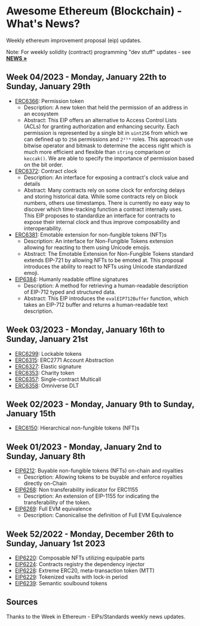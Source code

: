 # Awesome Ethereum (Blockchain) - What's News?


Weekly ethereum improvement proposal (eip) updates.


Note: For weekly solidity (contract) programming "dev stuff"
updates - see [**NEWS »**](NEWS.md)




## Week 04/2023 - Monday, January 22th to Sunday, January 29th


- [ERC6366](https://github.com/ethereum/EIPs/pull/6366/files): Permission token
  - Description: A new token that held the permission of an address in an ecosystem
  - Abstract: This EIP offers an alternative to Access Control Lists (ACLs) for granting authorization and enhancing security. Each permission is represented by a single bit in `uint256` from which we can defined up to `256` permissions and `2²⁵⁶` roles. This approach use bitwise operator and bitmask to determine the access right which is much more efficient and flexible than `string` comparison or `keccak()`. We are able to specify the importance of permission based on the bit order.
- [ERC6372](https://eips.ethereum.org/EIPS/eip-6372): Contract clock
  - Description: An interface for exposing a contract's clock value and details
  - Abstract: Many contracts rely on some clock for enforcing delays and storing historical data. While some contracts rely on block numbers, others use timestamps. There is currently no easy way to discover which time-tracking function a contract internally uses. This EIP proposes to standardize an interface for contracts to expose their internal clock and thus improve composability and interoperability.
- [ERC6381](https://github.com/ethereum/EIPs/pull/6381/files): Emotable extension for non-fungible tokens (NFT)s
  - Description: An interface for Non-Fungible Tokens extension allowing for reacting to them using Unicode emojis.
  - Abstract: The Emotable Extension for Non-Fungible Tokens standard extends EIP-721 by allowing NFTs to be emoted at. This proposal introduces the ability to react to NFTs using Unicode standardized emoji.
- [EIP6384](https://github.com/ethereum/EIPs/pull/6384/files): Humanly readable offline signatures
  - Description: A method for retrieving a human-readable description of EIP-712 typed and structured data.
  - Abstract: This EIP introduces the `evalEIP712Buffer` function, which takes an EIP-712 buffer and returns a human-readable text description.



## Week 03/2023 - Monday, January 16th to Sunday, January 21st


- [ERC6299](https://github.com/ethereum/EIPs/pull/6299/files): Lockable tokens
- [ERC6315](https://github.com/ethereum/EIPs/pull/6315/files): ERC2771 Account Abstraction
- [ERC6327](https://github.com/ethereum/EIPs/pull/6327/files): Elastic signature
- [ERC6353](https://github.com/ethereum/EIPs/pull/6353/files): Charity token
- [ERC6357](https://github.com/ethereum/EIPs/pull/6357/files): Single-contract Multicall
- [ERC6358](https://github.com/ethereum/EIPs/pull/6358/files): Omniverse DLT


## Week 02/2023 - Monday, January 9th to Sunday, January 15th

- [ERC6150](https://github.com/keeganlee/EIPs/blob/80571ca99550c576c807a5ba50ccf25e27f9f21e/EIPS/eip-6150.md): Hierarchical non-fungible tokens (NFT)s



## Week 01/2023 - Monday, January 2nd to Sunday, January 8th


- [EIP6212](https://github.com/ethereum/EIPs/pull/6260/files): Buyable non-fungible tokens (NFTs) on-chain and royalties
  - Description: Allowing tokens to be buyable and enforce royalties directly on-Chain
- [EIP6268](https://github.com/ethereum/EIPs/pull/6268/files): Non transferability indicator for ERC1155
  - Description: An extension of EIP-1155 for indicating the transferability of the token.
- [EIP6269](https://github.com/ethereum/EIPs/pull/6269/files): Full EVM equivalence
  - Description: Canonicalise the definition of Full EVM Equivalence



## Week 52/2022 - Monday, December 26th to Sunday, January 1st 2023


- [EIP6220](https://github.com/ethereum/EIPs/pull/6220/files): Composable NFTs utilizing equipable parts
- [EIP6224](https://github.com/ethereum/EIPs/pull/6224/files): Contracts registry the dependency injector
- [EIP6228](https://github.com/ethereum/EIPs/pull/6228/files): Extreme ЕRС20, meta-transaction token (MTT)
- [EIP6229](https://github.com/ethereum/EIPs/pull/6229/files): Tokenized vaults with lock-in period
- [EIP6239](https://github.com/ethereum/EIPs/pull/6239/files): Semantic soulbound tokens



## Sources

Thanks to the Week in Ethereum - EIPs/Standards weekly news updates.

